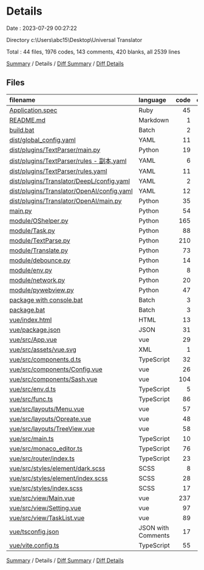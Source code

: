 # Details

Date : 2023-07-29 00:27:22

Directory c:\\Users\\abc15\\Desktop\\Universal Translator

Total : 44 files,  1976 codes, 143 comments, 420 blanks, all 2539 lines

[Summary](results.md) / Details / [Diff Summary](diff.md) / [Diff Details](diff-details.md)

## Files
| filename | language | code | comment | blank | total |
| :--- | :--- | ---: | ---: | ---: | ---: |
| [Application.spec](/Application.spec) | Ruby | 45 | 1 | 6 | 52 |
| [README.md](/README.md) | Markdown | 1 | 0 | 1 | 2 |
| [build.bat](/build.bat) | Batch | 2 | 0 | 0 | 2 |
| [dist/global_config.yaml](/dist/global_config.yaml) | YAML | 11 | 0 | 1 | 12 |
| [dist/plugins/TextParser/main.py](/dist/plugins/TextParser/main.py) | Python | 19 | 0 | 5 | 24 |
| [dist/plugins/TextParser/rules - 副本.yaml](/dist/plugins/TextParser/rules%20-%20%E5%89%AF%E6%9C%AC.yaml) | YAML | 6 | 0 | 0 | 6 |
| [dist/plugins/TextParser/rules.yaml](/dist/plugins/TextParser/rules.yaml) | YAML | 11 | 0 | 1 | 12 |
| [dist/plugins/Translator/DeepL/config.yaml](/dist/plugins/Translator/DeepL/config.yaml) | YAML | 2 | 0 | 1 | 3 |
| [dist/plugins/Translator/OpenAI/config.yaml](/dist/plugins/Translator/OpenAI/config.yaml) | YAML | 12 | 0 | 1 | 13 |
| [dist/plugins/Translator/OpenAI/main.py](/dist/plugins/Translator/OpenAI/main.py) | Python | 35 | 16 | 20 | 71 |
| [main.py](/main.py) | Python | 54 | 8 | 19 | 81 |
| [module/OShelper.py](/module/OShelper.py) | Python | 165 | 8 | 49 | 222 |
| [module/Task.py](/module/Task.py) | Python | 88 | 6 | 18 | 112 |
| [module/TextParse.py](/module/TextParse.py) | Python | 210 | 22 | 60 | 292 |
| [module/Translate.py](/module/Translate.py) | Python | 73 | 0 | 21 | 94 |
| [module/debounce.py](/module/debounce.py) | Python | 14 | 9 | 9 | 32 |
| [module/env.py](/module/env.py) | Python | 8 | 1 | 3 | 12 |
| [module/network.py](/module/network.py) | Python | 20 | 20 | 13 | 53 |
| [module/pywebview.py](/module/pywebview.py) | Python | 47 | 2 | 12 | 61 |
| [package with console.bat](/package%20with%20console.bat) | Batch | 3 | 0 | 0 | 3 |
| [package.bat](/package.bat) | Batch | 3 | 0 | 0 | 3 |
| [vue/index.html](/vue/index.html) | HTML | 13 | 5 | 1 | 19 |
| [vue/package.json](/vue/package.json) | JSON | 31 | 0 | 1 | 32 |
| [vue/src/App.vue](/vue/src/App.vue) | vue | 29 | 2 | 4 | 35 |
| [vue/src/assets/vue.svg](/vue/src/assets/vue.svg) | XML | 1 | 0 | 1 | 2 |
| [vue/src/components.d.ts](/vue/src/components.d.ts) | TypeScript | 32 | 5 | 3 | 40 |
| [vue/src/components/Config.vue](/vue/src/components/Config.vue) | vue | 26 | 0 | 2 | 28 |
| [vue/src/components/Sash.vue](/vue/src/components/Sash.vue) | vue | 104 | 0 | 16 | 120 |
| [vue/src/env.d.ts](/vue/src/env.d.ts) | TypeScript | 5 | 2 | 2 | 9 |
| [vue/src/func.ts](/vue/src/func.ts) | TypeScript | 86 | 4 | 10 | 100 |
| [vue/src/layouts/Menu.vue](/vue/src/layouts/Menu.vue) | vue | 57 | 0 | 11 | 68 |
| [vue/src/layouts/Opreate.vue](/vue/src/layouts/Opreate.vue) | vue | 48 | 0 | 9 | 57 |
| [vue/src/layouts/TreeView.vue](/vue/src/layouts/TreeView.vue) | vue | 58 | 0 | 13 | 71 |
| [vue/src/main.ts](/vue/src/main.ts) | TypeScript | 10 | 6 | 12 | 28 |
| [vue/src/monaco_editor.ts](/vue/src/monaco_editor.ts) | TypeScript | 76 | 0 | 4 | 80 |
| [vue/src/router/index.ts](/vue/src/router/index.ts) | TypeScript | 23 | 1 | 3 | 27 |
| [vue/src/styles/element/dark.scss](/vue/src/styles/element/dark.scss) | SCSS | 8 | 1 | 3 | 12 |
| [vue/src/styles/element/index.scss](/vue/src/styles/element/index.scss) | SCSS | 28 | 9 | 6 | 43 |
| [vue/src/styles/index.scss](/vue/src/styles/index.scss) | SCSS | 17 | 4 | 5 | 26 |
| [vue/src/view/Main.vue](/vue/src/view/Main.vue) | vue | 237 | 0 | 39 | 276 |
| [vue/src/view/Setting.vue](/vue/src/view/Setting.vue) | vue | 97 | 0 | 12 | 109 |
| [vue/src/view/TaskList.vue](/vue/src/view/TaskList.vue) | vue | 89 | 0 | 16 | 105 |
| [vue/tsconfig.json](/vue/tsconfig.json) | JSON with Comments | 17 | 6 | 1 | 24 |
| [vue/vite.config.ts](/vue/vite.config.ts) | TypeScript | 55 | 5 | 6 | 66 |

[Summary](results.md) / Details / [Diff Summary](diff.md) / [Diff Details](diff-details.md)